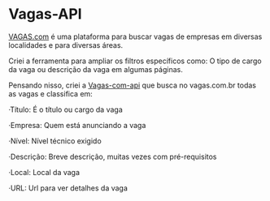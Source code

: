 # Vagas-API


[VAGAS.com](https://vagas.com.br) é uma plataforma para buscar vagas de empresas em diversas localidades e para diversas áreas.

Criei a ferramenta para ampliar os filtros específicos como: O tipo de cargo da vaga ou descrição da vaga em algumas páginas.

Pensando nisso, criei a [Vagas-com-api](https://vagas-com-api.herokuapp.com) que busca no vagas.com.br todas as vagas e classifica em:
  
  ·Título: É o título ou cargo da vaga
  
  ·Empresa: Quem está anunciando a vaga
  
  ·Nível: Nível técnico exigido
  
  ·Descrição: Breve descrição, muitas vezes com pré-requisitos
  
  ·Local: Local da vaga
  
  ·URL: Url para ver detalhes da vaga
  




